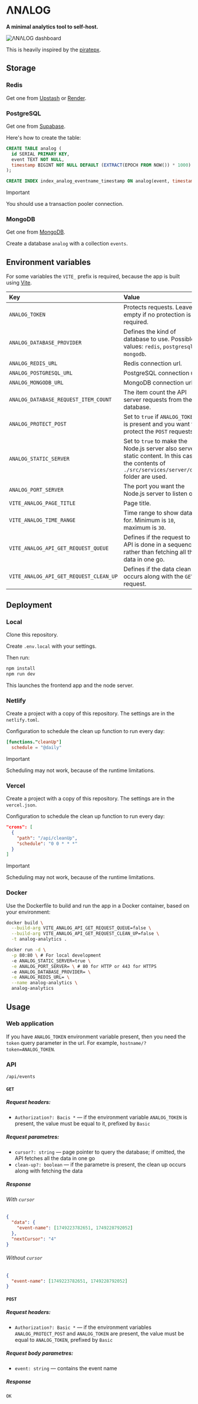 # ΛNΛLOG
**A minimal analytics tool to self-host.**

![ΛNΛLOG dashboard](https://github.com/user-attachments/assets/ac2de3d5-d722-4b3e-abc6-4d40a6cb02b6)

This is heavily inspired by the [piratepx](https://piratepx.com).

## Storage
### Redis
Get one from [Upstash](https://upstash.com) or [Render](https://render.com).
### PostgreSQL
Get one from [Supabase](https://supabase.com).

Here's how to create the table:
```sql
CREATE TABLE analog (
  id SERIAL PRIMARY KEY,
  event TEXT NOT NULL,
  timestamp BIGINT NOT NULL DEFAULT (EXTRACT(EPOCH FROM NOW()) * 1000)
);

CREATE INDEX index_analog_eventname_timestamp ON analog(event, timestamp);
```
> [!IMPORTANT]
> You should use a transaction pooler connection.
### MongoDB
Get one from [MongoDB](https://mongodb.com).

Create a database `analog` with a collection `events`.
## Environment variables
For some variables the `VITE_` prefix is required, because the app is built using [Vite](https://vite.dev).

| Key  | Value | Default |
| :--- | :--- | :--- |
| `ANALOG_TOKEN` | Protects requests. Leave empty if no protection is required.  | |
| `ANALOG_DATABASE_PROVIDER` | Defines the kind of database to use. Possible values: `redis`, `postgresql`, `mongodb`. | |
| `ANALOG_REDIS_URL` | Redis connection url. | |
| `ANALOG_POSTGRESQL_URL` | PostgreSQL connection url. | |
| `ANALOG_MONGODB_URL` | MongoDB connection url. | |
| `ANALOG_DATABASE_REQUEST_ITEM_COUNT` | The item count the API server requests from the database. | `10` |
| `ANALOG_PROTECT_POST` | Set to `true` if `ANALOG_TOKEN` is present and you want to protect the `POST` requests. | `false` |
| `ANALOG_STATIC_SERVER` | Set to `true` to make the Node.js server also serve static content. In this case the contents of `./src/services/server/dist` folder are used. | `false` |
| `ANALOG_PORT_SERVER` | The port you want the Node.js server to listen on.  | |
| `VITE_ANALOG_PAGE_TITLE` | Page title. | |
| `VITE_ANALOG_TIME_RANGE` | Time range to show data for. Minimum is `10`, maximum is `30`. | `30` |
| `VITE_ANALOG_API_GET_REQUEST_QUEUE` | Defines if the request to the API is done in a sequence, rather than fetching all the data in one go. | `true` |
| `VITE_ANALOG_API_GET_REQUEST_CLEAN_UP` | Defines if the data clean up occurs along with the `GET` request. | `true` |

## Deployment
### Local
Clone this repository.

Create `.env.local` with your settings.

Then run:
```bash
npm install
npm run dev
```
This launches the frontend app and the node server.
### Netlify
Create a project with a copy of this repository. The settings are in the `netlify.toml`.

Configuration to schedule the clean up function to run every day:
```toml
[functions."cleanUp"]
  schedule = "@daily"
```
> [!IMPORTANT]
> Scheduling may not work, because of the runtime limitations.
### Vercel
Create a project with a copy of this repository. The settings are in the `vercel.json`.

Configuration to schedule the clean up function to run every day:
```json
"crons": [
  {
    "path": "/api/cleanUp",
    "schedule": "0 0 * * *"
  }
]
```
> [!IMPORTANT]
> Scheduling may not work, because of the runtime limitations.
### Docker
Use the Dockerfile to build and run the app in a Docker container, based on your environment:
```bash
docker build \
  --build-arg VITE_ANALOG_API_GET_REQUEST_QUEUE=false \
  --build-arg VITE_ANALOG_API_GET_REQUEST_CLEAN_UP=false \
  -t analog-analytics .

docker run -d \
  -p 80:80 \ # For local development
  -e ANALOG_STATIC_SERVER=true \
  -e ANALOG_PORT_SERVER= \ # 80 for HTTP or 443 for HTTPS
  -e ANALOG_DATABASE_PROVIDER= \
  -e ANALOG_REDIS_URL= \
  --name analog-analytics \
  analog-analytics
```

## Usage
### Web application
If you have `ANALOG_TOKEN` environment variable present, then you need the `token` query parameter in the url. For example, `hostname/?token=ANALOG_TOKEN`.

### API
`/api/events`
#### `GET`
##### Request headers:
- `Authorization?: Bacis *` — if the environment variable `ANALOG_TOKEN` is present, the value must be equal to it, prefixed by `Basic `
##### Request parametres:
- `cursor?: string` — page pointer to query the database; if omitted, the API fetches all the data in one go
- `clean-up?: boolean` — if the parametre is present, the clean up occurs along with fetching the data
##### Response
###### With `cursor`
```json
{
  "data": {
    "event-name": [1749223782651, 1749228792052]
  },
  "nextCursor": "4"
}
```
###### Without `cursor`
```json
{
  "event-name": [1749223782651, 1749228792052]
}
```

#### `POST`
##### Request headers:
- `Authorization?: Basic *` — if the environment variables `ANALOG_PROTECT_POST` and `ANALOG_TOKEN` are present, the value must be equal to `ANALOG_TOKEN`, prefixed by `Basic `
##### Request body parametres:
- `event: string` — contains the event name
##### Response
```bash
OK
```
